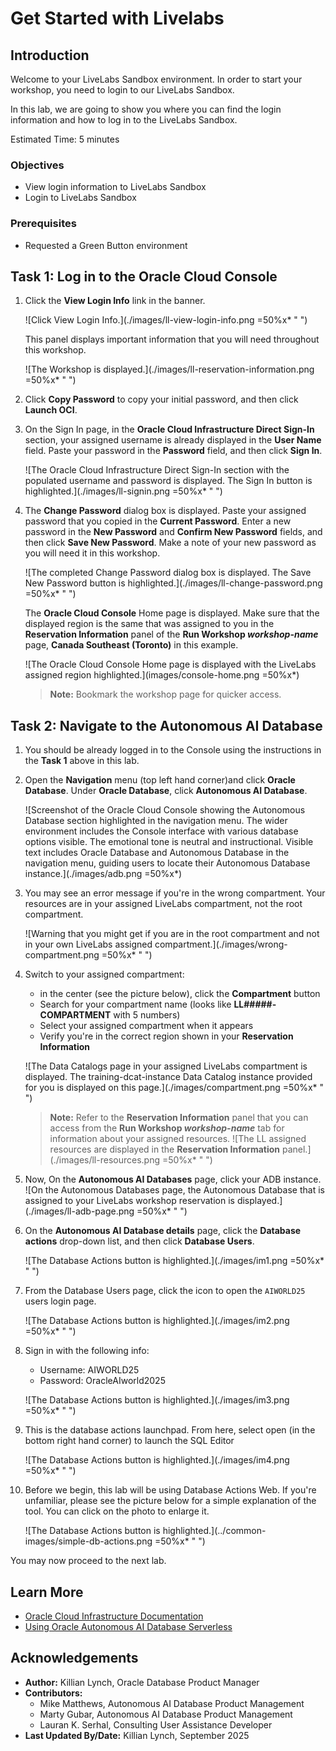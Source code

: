 # Get Started with Livelabs

## Introduction

Welcome to your LiveLabs Sandbox environment. In order to start your workshop, you need to login to our LiveLabs Sandbox.

In this lab, we are going to show you where you can find the login information and how to log in to the LiveLabs Sandbox.

Estimated Time: 5 minutes


### Objectives

* View login information to LiveLabs Sandbox
* Login to LiveLabs Sandbox

### Prerequisites

* Requested a Green Button environment

## Task 1: Log in to the Oracle Cloud Console

1. Click the **View Login Info** link in the banner.

    ![Click View Login Info.](./images/ll-view-login-info.png =50%x* " ")

     This panel displays important information that you will need throughout this workshop.

    ![The Workshop is displayed.](./images/ll-reservation-information.png =50%x* " ")

2. Click **Copy Password** to copy your initial password, and then click **Launch OCI**.

3. On the Sign In page, in the **Oracle Cloud Infrastructure Direct Sign-In** section, your assigned username is already displayed in the **User Name** field. Paste your password in the **Password** field, and then click **Sign In**.

    ![The Oracle Cloud Infrastructure Direct Sign-In section with the populated username and password is displayed. The Sign In button is highlighted.](./images/ll-signin.png =50%x* " ")

4. The **Change Password** dialog box is displayed. Paste your assigned password that you copied in the **Current Password**. Enter a new password in the **New Password** and **Confirm New Password** fields, and then click **Save New Password**. Make a note of your new password as you will need it in this workshop.

    ![The completed Change Password dialog box is displayed. The Save New Password button is highlighted.](./images/ll-change-password.png =50%x* " ")

    The **Oracle Cloud Console** Home page is displayed. Make sure that the displayed region is the same that was assigned to you in the **Reservation Information** panel of the **Run Workshop *workshop-name*** page, **Canada Southeast (Toronto)** in this example.

    ![The Oracle Cloud Console Home page is displayed with the LiveLabs assigned region highlighted.](images/console-home.png =50%x*)

    >**Note:** Bookmark the workshop page for quicker access.


## Task 2: Navigate to the Autonomous AI Database

1. You should be already logged in to the Console using the instructions in the **Task 1** above in this lab.

2. Open the **Navigation** menu (top left hand corner)and click **Oracle Database**. Under **Oracle Database**, click **Autonomous AI Database**. 

    ![Screenshot of the Oracle Cloud Console showing the Autonomous Database section highlighted in the navigation menu. The wider environment includes the Console interface with various database options visible. The emotional tone is neutral and instructional. Visible text includes Oracle Database and Autonomous Database in the navigation menu, guiding users to locate their Autonomous Database instance.](./images/adb.png =50%x*)


3. You may see an error message if you're in the wrong compartment. Your resources are in your assigned LiveLabs compartment, not the root compartment.

    ![Warning that you might get if you are in the root compartment and not in your own LiveLabs assigned compartment.](./images/wrong-compartment.png =50%x* " ")

4. Switch to your assigned compartment:
    - in the center (see the picture below), click the **Compartment** button
    - Search for your compartment name (looks like **LL#####-COMPARTMENT** with 5 numbers)
    - Select your assigned compartment when it appears
    - Verify you're in the correct region shown in your **Reservation Information**

    ![The Data Catalogs page in your assigned LiveLabs compartment is displayed. The training-dcat-instance Data Catalog instance provided for you is displayed on this page.](./images/compartment.png =50%x* " ")

    >**Note:** Refer to the **Reservation Information** panel that you can access from the **Run Workshop *workshop-name*** tab for information about your assigned resources.
    ![The LL assigned resources are displayed in the **Reservation Information** panel.](./images/ll-resources.png =50%x* " ")

5. Now, On the **Autonomous AI Databases** page, click your ADB instance.
    ![On the Autonomous Databases page, the Autonomous Database that is assigned to your LiveLabs workshop reservation is displayed.](./images/ll-adb-page.png =50%x* " ")

6. On the **Autonomous AI Database details** page, click the **Database actions** drop-down list, and then click **Database Users**.

    ![The Database Actions button is highlighted.](./images/im1.png =50%x* " ")

7. From the Database Users page, click the icon to open the `AIWORLD25` users login page.

    ![The Database Actions button is highlighted.](./images/im2.png =50%x* " ")

8. Sign in with the following info:
    * Username: AIWORLD25
    * Password: OracleAIworld2025

    ![The Database Actions button is highlighted.](./images/im3.png =50%x* " ")

9. This is the database actions launchpad. From here, select open (in the bottom right hand corner) to launch the SQL Editor

    ![The Database Actions button is highlighted.](./images/im4.png =50%x* " ")

10. Before we begin, this lab will be using Database Actions Web. If you're unfamiliar, please see the picture below for a simple explanation of the tool. You can click on the photo to enlarge it.

    ![The Database Actions button is highlighted.](../common-images/simple-db-actions.png =50%x* " ")

You may now proceed to the next lab.

## Learn More

* [Oracle Cloud Infrastructure Documentation](https://docs.cloud.oracle.com/en-us/iaas/Content/GSG/Concepts/baremetalintro.htm)
* [Using Oracle Autonomous AI Database Serverless](https://docs.oracle.com/en/cloud/paas/autonomous-database/adbsa/index.html)

## Acknowledgements

* **Author:** Killian Lynch, Oracle Database Product Manager
* **Contributors:**
    * Mike Matthews, Autonomous AI Database Product Management
    * Marty Gubar, Autonomous AI Database Product Management
    * Lauran K. Serhal, Consulting User Assistance Developer
* **Last Updated By/Date:** Killian Lynch, September 2025

